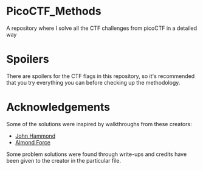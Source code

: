 # PicoCTF_Methods
A repository where I solve all the CTF challenges from picoCTF in a detailed way


# Spoilers
There are spoilers for the CTF flags in this repository, so it's recommended that you try everything you can before checking up the methodology.


# Acknowledgements
Some of the solutions were inspired by walkthroughs from these creators:

- [John Hammond](https://www.youtube.com/@_JohnHammond)
- [Almond Force](https://www.youtube.com/@AlmondForce)

Some problem solutions were found through write-ups and credits have been given to the creator in the particular file.
